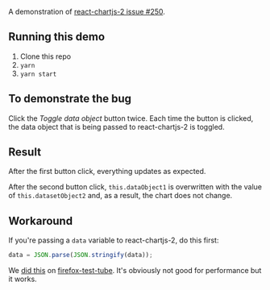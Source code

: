 A demonstration of [react-chartjs-2 issue #250](https://github.com/jerairrest/react-chartjs-2/issues/250).

## Running this demo

1. Clone this repo
2. `yarn`
3. `yarn start`

## To demonstrate the bug

Click the *Toggle data object* button twice. Each time the button is clicked,
the data object that is being passed to react-chartjs-2 is toggled.

## Result

After the first button click, everything updates as expected.

After the second button click, `this.dataObject1` is overwritten with the value
of `this.datasetObject2` and, as a result, the chart does not change.

## Workaround

If you're passing a `data` variable to react-chartjs-2, do this first:

```js
data = JSON.parse(JSON.stringify(data));
```

We [did this](https://github.com/mozilla/firefox-test-tube/blob/2207b8db0657c2482c14734b839c8ff977702934/src/components/containers/ChartContainer.js#L244-L246)
on [firefox-test-tube](https://github.com/mozilla/firefox-test-tube/). It's
obviously not good for performance but it works.
